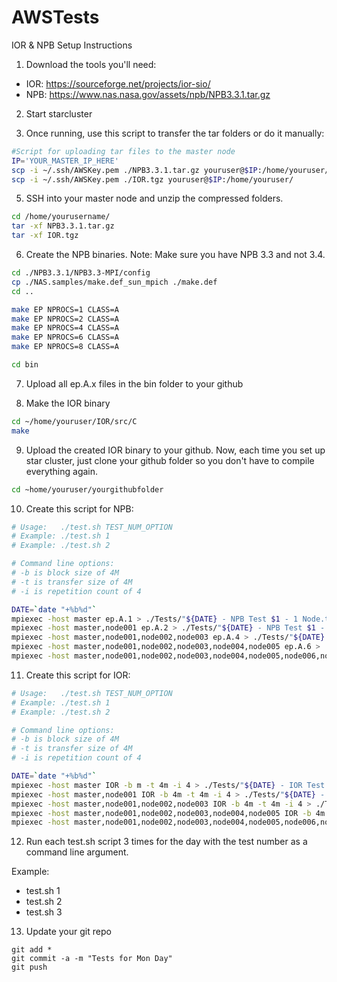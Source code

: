 # AWSTests

IOR & NPB Setup Instructions

1. Download the tools you'll need:

* IOR: https://sourceforge.net/projects/ior-sio/
* NPB: https://www.nas.nasa.gov/assets/npb/NPB3.3.1.tar.gz

2. Start starcluster

4. Once running, use this script to transfer the tar folders or do it manually:

```bash
#Script for uploading tar files to the master node
IP='YOUR_MASTER_IP_HERE'
scp -i ~/.ssh/AWSKey.pem ./NPB3.3.1.tar.gz youruser@$IP:/home/youruser/
scp -i ~/.ssh/AWSKey.pem ./IOR.tgz youruser@$IP:/home/youruser/
```

5. SSH into your master node and unzip the compressed folders.

```bash
cd /home/yourusername/
tar -xf NPB3.3.1.tar.gz
tar -xf IOR.tgz
```

6. Create the NPB binaries. Note: Make sure you have NPB 3.3 and not 3.4.

```bash
cd ./NPB3.3.1/NPB3.3-MPI/config
cp ./NAS.samples/make.def_sun_mpich ./make.def
cd ..

make EP NPROCS=1 CLASS=A
make EP NPROCS=2 CLASS=A
make EP NPROCS=4 CLASS=A
make EP NPROCS=6 CLASS=A
make EP NPROCS=8 CLASS=A

cd bin
```

7. Upload all ep.A.x files in the bin folder to your github

8. Make the IOR binary

```bash
cd ~/home/youruser/IOR/src/C
make
```

9. Upload the created IOR binary to your github. Now, each time you set up star cluster, just clone your github folder so you don't have to compile everything again.

```bash
cd ~home/youruser/yourgithubfolder
```

10. Create this script for NPB:

```bash
# Usage:   ./test.sh TEST_NUM_OPTION
# Example: ./test.sh 1
# Example: ./test.sh 2

# Command line options: 
# -b is block size of 4M
# -t is transfer size of 4M
# -i is repetition count of 4

DATE=`date "+%b%d"`
mpiexec -host master ep.A.1 > ./Tests/"${DATE} - NPB Test $1 - 1 Node.txt"
mpiexec -host master,node001 ep.A.2 > ./Tests/"${DATE} - NPB Test $1 - 2 Node.txt"
mpiexec -host master,node001,node002,node003 ep.A.4 > ./Tests/"${DATE} - NPB Test $1 - 4 Node.txt"
mpiexec -host master,node001,node002,node003,node004,node005 ep.A.6 > ./Tests/"${DATE} - NPB Test $1 - 6 Node.txt"
mpiexec -host master,node001,node002,node003,node004,node005,node006,node007 ep.A.8 > ./Tests/"${DATE} - NPB Test $1 - 8 Node.txt"
```


11. Create this script for IOR:

```bash
# Usage:   ./test.sh TEST_NUM_OPTION
# Example: ./test.sh 1
# Example: ./test.sh 2

# Command line options: 
# -b is block size of 4M
# -t is transfer size of 4M
# -i is repetition count of 4

DATE=`date "+%b%d"`
mpiexec -host master IOR -b m -t 4m -i 4 > ./Tests/"${DATE} - IOR Test $1 - 1 Node.txt"
mpiexec -host master,node001 IOR -b 4m -t 4m -i 4 > ./Tests/"${DATE} - IOR Test $1 - 2 Node.txt"
mpiexec -host master,node001,node002,node003 IOR -b 4m -t 4m -i 4 > ./Tests/"${DATE} - IOR Test $1 - 4 Node.txt"
mpiexec -host master,node001,node002,node003,node004,node005 IOR -b 4m -t 4m -i 4 > ./Tests/"${DATE} - IOR Test $1 - 6 Node.txt"
mpiexec -host master,node001,node002,node003,node004,node005,node006,node007 IOR -b 4m -t 4m -i 4 > ./Tests/"${DATE} - IOR Test $1 - 8 Node.txt"
```

12. Run each test.sh script 3 times for the day with the test number as a command line argument.

Example:

* test.sh 1
* test.sh 2
* test.sh 3

13. Update your git repo

```git
git add *
git commit -a -m "Tests for Mon Day"
git push
```
